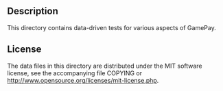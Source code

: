 Description
------------

This directory contains data-driven tests for various aspects of GamePay.

License
--------

The data files in this directory are distributed under the MIT software
license, see the accompanying file COPYING or
http://www.opensource.org/licenses/mit-license.php.

